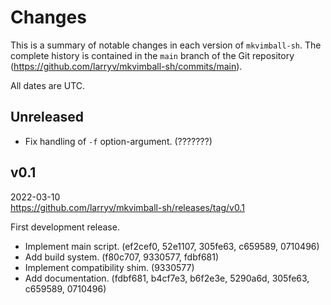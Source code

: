 <!--
    CHANGES.md
    ----------

    SPDX-License-Identifier: CC0-1.0

    Written in 2022 by Lawrence Velázquez <vq@larryv.me>.

    To the extent possible under law, the author(s) have dedicated all
    copyright and related and neighboring rights to this software to the
    public domain worldwide.  This software is distributed without any
    warranty.

    You should have received a copy of the CC0 Public Domain Dedication
    along with this software.  If not, see
    <https://creativecommons.org/publicdomain/zero/1.0/>.
-->

# Changes #

This is a summary of notable changes in each version of `mkvimball-sh`.
The complete history is contained in the `main` branch of the Git
repository (https://github.com/larryv/mkvimball-sh/commits/main).

All dates are UTC.


## Unreleased ##

-   Fix handling of `-f` option-argument.  (???????)


## v0.1 ##

2022-03-10  
https://github.com/larryv/mkvimball-sh/releases/tag/v0.1

First development release.

-   Implement main script.  (ef2cef0, 52e1107, 305fe63, c659589,
    0710496)
-   Add build system.  (f80c707, 9330577, fdbf681)
-   Implement compatibility shim.  (9330577)
-   Add documentation.  (fdbf681, b4cf7e3, b6f2e3e, 5290a6d, 305fe63,
    c659589, 0710496)
